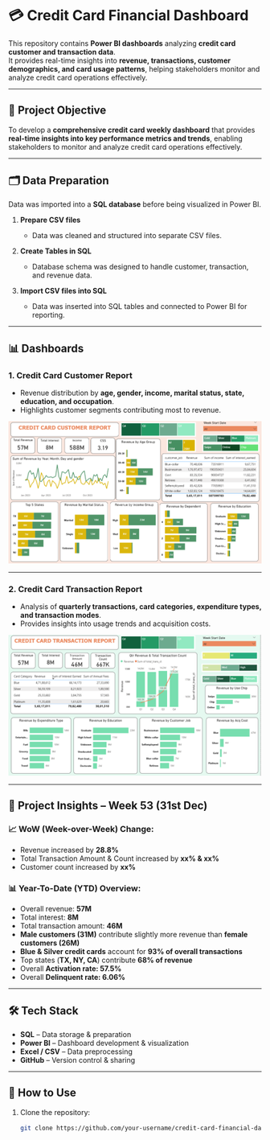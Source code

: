 # 💳 Credit Card Financial Dashboard

This repository contains **Power BI dashboards** analyzing **credit card customer and transaction data**.  
It provides real-time insights into **revenue, transactions, customer demographics, and card usage patterns**, helping stakeholders monitor and analyze credit card operations effectively.  

---

## 🎯 Project Objective
To develop a **comprehensive credit card weekly dashboard** that provides **real-time insights into key performance metrics and trends**, enabling stakeholders to monitor and analyze credit card operations effectively.

---

## 🗂️ Data Preparation
Data was imported into a **SQL database** before being visualized in Power BI.

1. **Prepare CSV files**  
   - Data was cleaned and structured into separate CSV files.  

2. **Create Tables in SQL**  
   - Database schema was designed to handle customer, transaction, and revenue data.  

3. **Import CSV files into SQL**  
   - Data was inserted into SQL tables and connected to Power BI for reporting.  

---

## 📊 Dashboards

### 1. Credit Card Customer Report
- Revenue distribution by **age, gender, income, marital status, state, education, and occupation**.  
- Highlights customer segments contributing most to revenue.  

![Customer Report](Customer_report.png)

---

### 2. Credit Card Transaction Report
- Analysis of **quarterly transactions, card categories, expenditure types, and transaction modes**.  
- Provides insights into usage trends and acquisition costs.  

![Transaction Report](transaction_report.png)

---

## 🔎 Project Insights – Week 53 (31st Dec)

### 📈 WoW (Week-over-Week) Change:
- Revenue increased by **28.8%**  
- Total Transaction Amount & Count increased by **xx% & xx%**  
- Customer count increased by **xx%**  

### 📊 Year-To-Date (YTD) Overview:
- Overall revenue: **57M**  
- Total interest: **8M**  
- Total transaction amount: **46M**  
- **Male customers (31M)** contribute slightly more revenue than **female customers (26M)**  
- **Blue & Silver credit cards** account for **93% of overall transactions**  
- Top states (**TX, NY, CA**) contribute **68% of revenue**  
- Overall **Activation rate: 57.5%**  
- Overall **Delinquent rate: 6.06%**  

---

## 🛠️ Tech Stack
- **SQL** – Data storage & preparation  
- **Power BI** – Dashboard development & visualization  
- **Excel / CSV** – Data preprocessing  
- **GitHub** – Version control & sharing  

---

## 🚀 How to Use
1. Clone the repository:
   ```bash
   git clone https://github.com/your-username/credit-card-financial-dashboard.git
